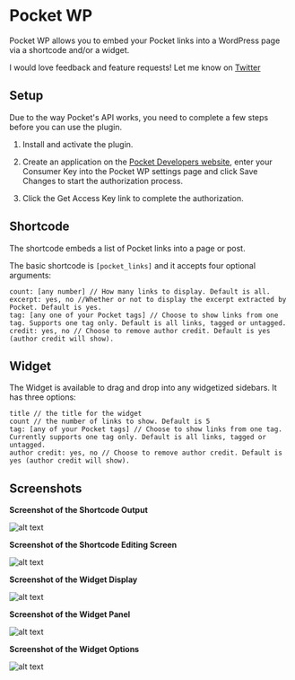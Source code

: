 Pocket WP
===

Pocket WP allows you to embed your Pocket links into a WordPress page via a shortcode and/or a widget.

I would love feedback and feature requests! Let me know on [Twitter](https://twitter.com/ciaransm)

## Setup
Due to the way Pocket's API works, you need to complete a few steps before you can use the plugin.

1. Install and activate the plugin.

2. Create an application on the [Pocket Developers website](http://getpocket.com/developer/apps/new), enter your Consumer Key into the Pocket WP settings page and click Save Changes to start the authorization process.

3. Click the Get Access Key link to complete the authorization.

## Shortcode

The shortcode embeds a list of Pocket links into a page or post.

The basic shortcode is `[pocket_links]` and it accepts four optional arguments:
```
count: [any number] // How many links to display. Default is all.
excerpt: yes, no //Whether or not to display the excerpt extracted by Pocket. Default is yes.
tag: [any one of your Pocket tags] // Choose to show links from one tag. Supports one tag only. Default is all links, tagged or untagged.
credit: yes, no // Choose to remove author credit. Default is yes (author credit will show).
```

## Widget

The Widget is available to drag and drop into any widgetized sidebars. It has three options:

```
title // the title for the widget
count // the number of links to show. Default is 5
tag: [any of your Pocket tags] // Choose to show links from one tag. Currently supports one tag only. Default is all links, tagged or untagged.
author credit: yes, no // Choose to remove author credit. Default is yes (author credit will show).
```

## Screenshots

**Screenshot of the Shortcode Output**

![alt text](https://raw.githubusercontent.com/ciaranmahoney/Pocket-WP/master/screenshots/shortcode-display.png)

**Screenshot of the Shortcode Editing Screen**

![alt text](https://raw.githubusercontent.com/ciaranmahoney/Pocket-WP/master/screenshots/shortcode-page.png)

**Screenshot of the Widget Display**

![alt text](https://raw.githubusercontent.com/ciaranmahoney/Pocket-WP/master/screenshots/widget-display.png)

**Screenshot of the Widget Panel**

![alt text](https://raw.githubusercontent.com/ciaranmahoney/Pocket-WP/master/screenshots/widget-label.png)

**Screenshot of the Widget Options**

![alt text](https://raw.githubusercontent.com/ciaranmahoney/Pocket-WP/master/screenshots/widget-options.png)

